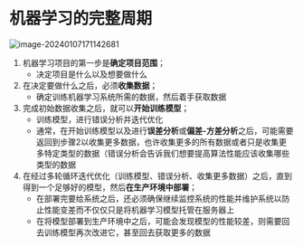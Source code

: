 # 机器学习的完整周期

![image-20240107171142681](C:\Users\chen\AppData\Roaming\Typora\typora-user-images\image-20240107171142681.png)

1. 机器学习项目的第一步是**确定项目范围**；
   - 决定项目是什么以及想要做什么
2. 在决定要做什么之后，必须**收集数据**；
   - 确定训练机器学习系统所需的数据，然后着手获取数据
3. 完成初始数据收集之后，就可以**开始训练模型**；
   - 训练模型，进行错误分析并迭代优化
   - 通常，在开始训练模型以及进行**误差分析**或**偏差-方差分析**之后，可能需要返回到步骤2以收集更多数据，也许收集更多的所有数据或者只是收集更多特定类型的数据（错误分析会告诉我们想要提高算法性能应该收集哪些类型的数据
4. 在经过多轮循环迭代优化（训练模型、错误分析、收集更多数据）之后，直到得到一个足够好的模型，然后**在生产环境中部署**；
   - 在部署完要给系统之后，还必须确保继续监控系统的性能并维护系统以防止性能变差而不仅仅只是将机器学习模型托管在服务器上
   - 在将模型部署到生产环境中之后，可能会发现模型的性能较差，则需要回去训练模型再次改进它，甚至回去获取更多的数据

 
